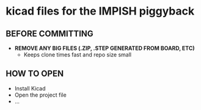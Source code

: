# kicad files for the IMPISH piggyback

## BEFORE COMMITTING
- **REMOVE ANY BIG FILES (.ZIP, .STEP GENERATED FROM BOARD, ETC)**
    - Keeps clone times fast and repo size small

## HOW TO OPEN
- Install Kicad
- Open the project file
- ...
